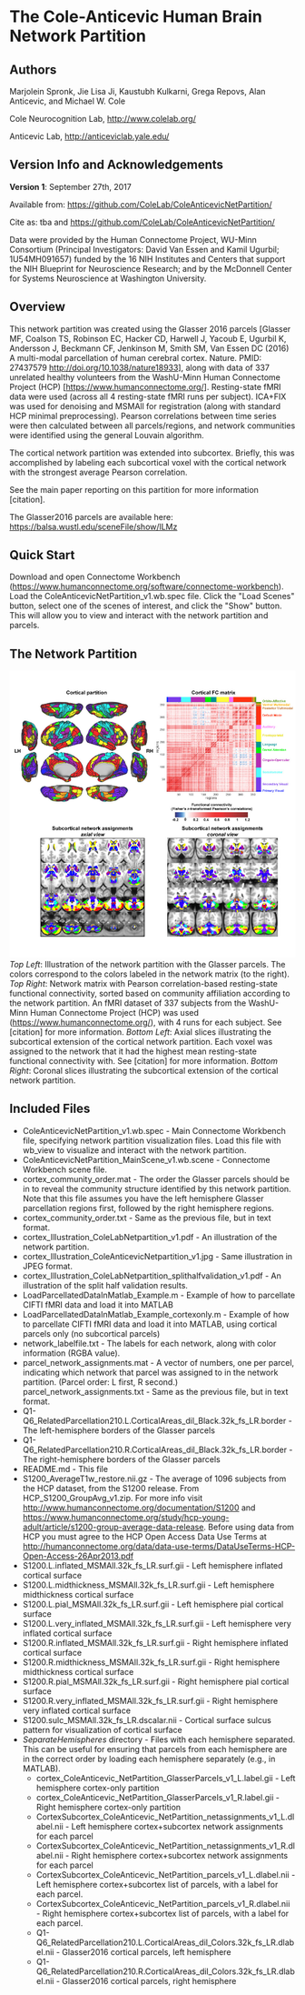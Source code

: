 # The Cole-Anticevic Human Brain Network Partition

## Authors
Marjolein Spronk, Jie Lisa Ji, Kaustubh Kulkarni, Grega Repovs, Alan Anticevic, and Michael W. Cole

Cole Neurocognition Lab, http://www.colelab.org/

Anticevic Lab, http://anticeviclab.yale.edu/

## Version Info and Acknowledgements

**Version 1**: September 27th, 2017

Available from: https://github.com/ColeLab/ColeAnticevicNetPartition/

Cite as: tba
and https://github.com/ColeLab/ColeAnticevicNetPartition/

Data were provided by the Human Connectome Project, WU-Minn Consortium (Principal Investigators: David Van Essen and Kamil Ugurbil; 1U54MH091657) funded by the 16 NIH Institutes and Centers that support the NIH Blueprint for Neuroscience Research; and by the McDonnell Center for Systems Neuroscience at Washington University.

## Overview

This network partition was created using the Glasser 2016 parcels [Glasser MF, Coalson TS, Robinson EC, Hacker CD, Harwell J, Yacoub E, Ugurbil K, Andersson J, Beckmann CF, Jenkinson M, Smith SM, Van Essen DC (2016) A multi-modal parcellation of human cerebral cortex. Nature. PMID: 27437579 http://doi.org/10.1038/nature18933], along with data of 337 unrelated healthy volunteers from the WashU-Minn Human Connectome Project (HCP) [https://www.humanconnectome.org/]. Resting-state fMRI data were used (across all 4 resting-state fMRI runs per subject). ICA+FIX was used for denoising and MSMAll for registration (along with standard HCP minimal preprocessing). Pearson correlations between time series were then calculated between all parcels/regions, and network communities were identified using the general Louvain algorithm.

The cortical network partition was extended into subcortex. Briefly, this was accomplished by labeling each subcortical voxel with the cortical network with the strongest average Pearson correlation.

See the main paper reporting on this partition for more information [citation].

The Glasser2016 parcels are available here: https://balsa.wustl.edu/sceneFile/show/lLMz

## Quick Start

Download and open Connectome Workbench (https://www.humanconnectome.org/software/connectome-workbench). Load the ColeAnticevicNetPartition_v1.wb.spec file. Click the "Load Scenes" button, select one of the scenes of interest, and click the "Show" button. This will allow you to view and interact with the network partition and parcels.

## The Network Partition

![Alt text](cortex_Illustration_ColeAnticevicNetpartition_v1.jpg?raw=true "Illustration of ColeAnticevicNetPartition_v1")
*Top Left*: Illustration of the network partition with the Glasser parcels. The colors correspond to the colors labeled in the network matrix (to the right).
*Top Right*: Network matrix with Pearson correlation-based resting-state functional connectivity, sorted based on community affiliation according to the network partition. An fMRI dataset of 337 subjects from the WashU-Minn Human Connectome Project (HCP) was used (https://www.humanconnectome.org/), with 4 runs for each subject. See [citation] for more information.
*Bottom Left*: Axial slices illustrating the subcortical extension of the cortical network partition. Each voxel was assigned to the network that it had the highest mean resting-state functional connectivity with. See [citation] for more information.
*Bottom Right*: Coronal slices illustrating the subcortical extension of the cortical network partition.

## Included Files

- ColeAnticevicNetPartition_v1.wb.spec - Main Connectome Workbench file, specifying network partition visualization files. Load this file with wb_view to visualize and interact with the network partition.
- ColeAnticevicNetPartition_MainScene_v1.wb.scene - Connectome Workbench scene file.
- cortex_community_order.mat - The order the Glasser parcels should be in to reveal the community structure identified by this network partition. Note that this file assumes you have the left hemisphere Glasser parcellation regions first, followed by the right hemisphere regions.
- cortex_community_order.txt - Same as the previous file, but in text format.
- cortex_Illustration_ColeLabNetpartition_v1.pdf - An illustration of the network partition.
- cortex_Illustration_ColeAnticevicNetpartition_v1.jpg - Same illustration in JPEG format.
- cortex_Illustration_ColeLabNetpartition_splithalfvalidation_v1.pdf - An illustration of the split half validation results.
- LoadParcellatedDataInMatlab_Example.m - Example of how to parcellate CIFTI fMRI data and load it into MATLAB
- LoadParcellatedDataInMatlab_Example_cortexonly.m - Example of how to parcellate CIFTI fMRI data and load it into MATLAB, using cortical parcels only (no subcortical parcels)
- network_labelfile.txt - The labels for each network, along with color information (RGBA value).
- parcel_network_assignments.mat - A vector of numbers, one per parcel, indicating which network that parcel was assigned to in the network partition. (Parcel order: L first, R second.)
parcel_network_assignments.txt - Same as the previous file, but in text format.
- Q1-Q6_RelatedParcellation210.L.CorticalAreas_dil_Black.32k_fs_LR.border - The left-hemisphere borders of the Glasser parcels
- Q1-Q6_RelatedParcellation210.R.CorticalAreas_dil_Black.32k_fs_LR.border - The right-hemisphere borders of the Glasser parcels
- README.md - This file
- S1200_AverageT1w_restore.nii.gz - The average of 1096 subjects from the HCP dataset, from the S1200 release. From HCP_S1200_GroupAvg_v1.zip. For more info visit http://www.humanconnectome.org/documentation/S1200 and https://www.humanconnectome.org/study/hcp-young-adult/article/s1200-group-average-data-release. Before using data from HCP you must agree to the HCP Open Access Data Use Terms at http://humanconnectome.org/data/data-use-terms/DataUseTerms-HCP-Open-Access-26Apr2013.pdf
- S1200.L.inflated_MSMAll.32k_fs_LR.surf.gii - Left hemisphere inflated cortical surface
- S1200.L.midthickness_MSMAll.32k_fs_LR.surf.gii - Left hemisphere midthickness cortical surface
- S1200.L.pial_MSMAll.32k_fs_LR.surf.gii - Left hemisphere pial cortical surface
- S1200.L.very_inflated_MSMAll.32k_fs_LR.surf.gii - Left hemisphere very inflated cortical surface
- S1200.R.inflated_MSMAll.32k_fs_LR.surf.gii - Right hemisphere inflated cortical surface
- S1200.R.midthickness_MSMAll.32k_fs_LR.surf.gii - Right hemisphere midthickness cortical surface
- S1200.R.pial_MSMAll.32k_fs_LR.surf.gii - Right hemisphere pial cortical surface
- S1200.R.very_inflated_MSMAll.32k_fs_LR.surf.gii - Right hemisphere very inflated cortical surface
- S1200.sulc_MSMAll.32k_fs_LR.dscalar.nii -  Cortical surface sulcus pattern for visualization of cortical surface
- *SeparateHemispheres* directory - Files with each hemisphere separated. This can be useful for ensuring that parcels from each hemisphere are in the correct order by loading each hemisphere separately (e.g., in MATLAB).
  - cortex_ColeAnticevic_NetPartition_GlasserParcels_v1_L.label.gii - Left hemisphere cortex-only partition
  - cortex_ColeAnticevic_NetPartition_GlasserParcels_v1_R.label.gii - Right hemisphere cortex-only partition
  - CortexSubcortex_ColeAnticevic_NetPartition_netassignments_v1_L.dlabel.nii - Left hemisphere cortex+subcortex network assignments for each parcel
  - CortexSubcortex_ColeAnticevic_NetPartition_netassignments_v1_R.dlabel.nii - Right hemisphere cortex+subcortex network assignments for each parcel
  - CortexSubcortex_ColeAnticevic_NetPartition_parcels_v1_L.dlabel.nii - Left hemisphere cortex+subcortex list of parcels, with a label for each parcel.
  - CortexSubcortex_ColeAnticevic_NetPartition_parcels_v1_R.dlabel.nii - Right hemisphere cortex+subcortex list of parcels, with a label for each parcel.
  - Q1-Q6_RelatedParcellation210.L.CorticalAreas_dil_Colors.32k_fs_LR.dlabel.nii - Glasser2016 cortical parcels, left hemisphere
  - Q1-Q6_RelatedParcellation210.R.CorticalAreas_dil_Colors.32k_fs_LR.dlabel.nii - Glasser2016 cortical parcels, right hemisphere
